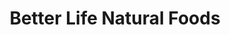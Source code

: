 ---
title: "Better Life Natural Foods"
url: /ellensburg/better-life-natural-foods-north-pine-street/
shop: Supermarkt
---